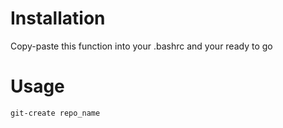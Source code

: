 # Installation
Copy-paste this function into your .bashrc and your ready to go
# Usage
`git-create repo_name`
